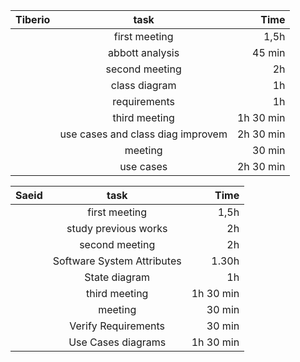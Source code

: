 | Tiberio       | task          | Time  |
| ------------- |:-------------:| -----:|
|      | first meeting | 1,5h  |
|     | abbott analysis |   45 min |
|     | second meeting |   2h |
|     | class diagram | 1h |
|     | requirements  | 1h |
|     | third meeting | 1h 30 min |
|     | use cases and class diag improvem    | 2h 30 min |
|     | meeting   | 30 min|
|     | use cases | 2h 30 min |




| Saeid       | task          | Time  |
| ------------- |:-------------:| -----:|
|      | first meeting| 1,5h  |
|      | study previous works| 2h  |
|      | second meeting |   2h |
|      | Software System Attributes  | 1.30h |
|      | State diagram | 1h |
|      | third meeting | 1h 30 min |
|      | meeting | 30 min|
|      | Verify Requirements | 30 min|
|      | Use Cases diagrams | 1h 30 min|
